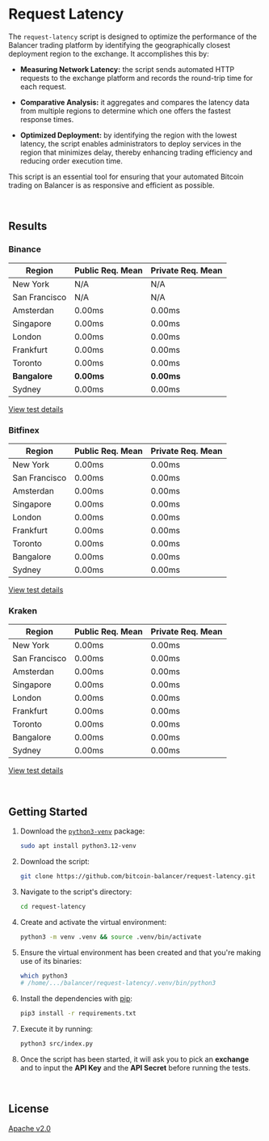 # Request Latency

The `request-latency` script is designed to optimize the performance of the Balancer trading platform by identifying the geographically closest deployment region to the exchange. It accomplishes this by:

- **Measuring Network Latency:** the script sends automated HTTP requests to the exchange platform and records the round-trip time for each request.

- **Comparative Analysis:** it aggregates and compares the latency data from multiple regions to determine which one offers the fastest response times.

- **Optimized Deployment:** by identifying the region with the lowest latency, the script enables administrators to deploy services in the region that minimizes delay, thereby enhancing trading efficiency and reducing order execution time.

This script is an essential tool for ensuring that your automated Bitcoin trading on Balancer is as responsive and efficient as possible.



<br/>

## Results

### Binance

| Region        | Public Req. Mean | Private Req. Mean |
| ------------- | ---------------- | ----------------- |
| New York      | N/A              | N/A               |
| San Francisco | N/A              | N/A               |
| Amsterdan     | 0.00ms           | 0.00ms            |
| Singapore     | 0.00ms           | 0.00ms            |
| London        | 0.00ms           | 0.00ms            |
| Frankfurt     | 0.00ms           | 0.00ms            |
| Toronto       | 0.00ms           | 0.00ms            |
| **Bangalore**     | **0.00ms**           | **0.00ms**            |
| Sydney        | 0.00ms           | 0.00ms            |

[View test details](./results/binance.md)



### Bitfinex

| Region        | Public Req. Mean | Private Req. Mean |
| ------------- | ---------------- | ----------------- |
| New York      | 0.00ms           | 0.00ms            |
| San Francisco | 0.00ms           | 0.00ms            |
| Amsterdan     | 0.00ms           | 0.00ms            |
| Singapore     | 0.00ms           | 0.00ms            |
| London        | 0.00ms           | 0.00ms            |
| Frankfurt     | 0.00ms           | 0.00ms            |
| Toronto       | 0.00ms           | 0.00ms            |
| Bangalore     | 0.00ms           | 0.00ms            |
| Sydney        | 0.00ms           | 0.00ms            |

[View test details](./results/bitfinex.md)



### Kraken

| Region        | Public Req. Mean | Private Req. Mean |
| ------------- | ---------------- | ----------------- |
| New York      | 0.00ms           | 0.00ms            |
| San Francisco | 0.00ms           | 0.00ms            |
| Amsterdan     | 0.00ms           | 0.00ms            |
| Singapore     | 0.00ms           | 0.00ms            |
| London        | 0.00ms           | 0.00ms            |
| Frankfurt     | 0.00ms           | 0.00ms            |
| Toronto       | 0.00ms           | 0.00ms            |
| Bangalore     | 0.00ms           | 0.00ms            |
| Sydney        | 0.00ms           | 0.00ms            |

[View test details](./results/kraken.md)





<br/>

## Getting Started

1. Download the [`python3-venv`](https://docs.python.org/3/tutorial/venv.html) package:

   ```bash
   sudo apt install python3.12-venv
   ```


2. Download the script:

   ```bash
   git clone https://github.com/bitcoin-balancer/request-latency.git
   ```

3. Navigate to the script's directory:

   ```bash
   cd request-latency
   ```

4. Create and activate the virtual environment:

   ```bash
   python3 -m venv .venv && source .venv/bin/activate
   ```

5. Ensure the virtual environment has been created and that you're making use of its binaries:

   ```bash
   which python3
   # /home/.../balancer/request-latency/.venv/bin/python3
   ```


6. Install the dependencies with [pip](https://pypi.org/project/pip/):

   ```bash
   pip3 install -r requirements.txt
   ```

7. Execute it by running:

   ```bash
   python3 src/index.py
   ```

8. Once the script has been started, it will ask you to pick an **exchange** and to input the **API Key** and the **API Secret** before running the tests.





<br/>

## License

[Apache v2.0](https://www.apache.org/licenses/LICENSE-2.0)